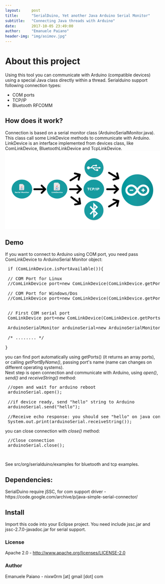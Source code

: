 ```yaml
---
layout:     post
title:      "SerialDuino, Yet another Java Arduino Serial Monitor"
subtitle:   "Connecting Java threads with Arduino"
date:       2017-10-05 23:49:00
author:     "Emanuele Paiano"
header-img: "img/asimov.jpg"
---
```


<h1 class="section-heading">About this project</h1>
Using this tool you can communicate with Arduino (compatible devices) using a special Java class directly within a thread.
Serialduino support following connection types:
<ul>
<li>COM ports</li>
<li>TCP/IP</li>
<li>Bluetooth RFCOMM</li>
</ul>

<h2 class="section-heading">How does it work?</h2>
Connection is based on a serial monitor class (ArduinoSerialMonitor.java). This class call some LinkDevice methods to communicate with Arduino. 
LinkDevice is an interface implemented from devices class, like ComLinkDevice, BluetoothLinkDevice and TcpLinkDevice.

<img src="https://github.com/emanuelepaiano/serialduino/blob/master/img/image.jpg">

<br>

<h2 class="section-heading">Demo</h2>

If you want to connect to Arduino using COM port, you need pass ComLinkDevice to ArduinoSerial Monitor object:

<pre>
 if (ComLinkDevice.isPortAvailable()){
		
 // COM Port for Linux
 //ComLinkDevice port=new ComLinkDevice(ComLinkDevice.getPortByName("ttyUSB0"), ComLinkDevice.BAUDRATE_9600);
		
 // COM Port for Windows/Dos
 //ComLinkDevice port=new ComLinkDevice(ComLinkDevice.getPortByName("COM1"), ComLinkDevice.BAUDRATE_9600);
		
		
 // First COM serial port
 ComLinkDevice port=new ComLinkDevice(ComLinkDevice.getPorts()[0], ComLinkDevice.BAUDRATE_9600);
		
 ArduinoSerialMonitor arduinoSerial=new ArduinoSerialMonitor(port);
		
 /* ........ */
			
}
</pre>

you can find port automatically using getPorts() (it returns an array ports), or calling <i>getPortByName()</i>, passing port's name (name can changes on different operating systems). 
<br>Next step is open connection and communicate with Arduino, using <i>open()</i>, <i>send()</i> and <i>receiveString()</i> method:
<pre>
 //open and wait for arduino reboot
 arduinoSerial.open();

 //if device ready, send "hello" string to Arduino
 arduinoSerial.send("hello");

 //Receive echo response: you should see "hello" on java console
 System.out.print(arduinoSerial.receiveString());
</pre>

you can close connection with <i>close()</i> method:

<pre>
 //Close connection
 arduinoSerial.close();
</pre>

<br>

See src/org/serialduino/examples for bluetooth and tcp examples.

<h2 class="section-heading"> Dependencies:</h2> 
SerialDuino require jSSC, for com support driver - https://code.google.com/archive/p/java-simple-serial-connector/

<h2 class="section-heading">Install</h2>
Import this code into your Eclipse project. You need include jssc.jar and jssc-2.7.0-javadoc.jar for serial support. 

### License
Apache 2.0 - http://www.apache.org/licenses/LICENSE-2.0

### Author
Emanuele Paiano - nixw0rm [at] gmail [dot] com
